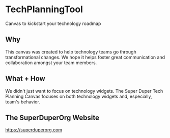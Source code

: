 # TechPlanningTool
Canvas to kickstart your technology roadmap

## Why
This canvas was created to help technology teams go through transformational changes. We hope it helps foster great communication and collaboration amongst your team members.

## What + How
We didn't just want to focus on technology widgets. The Super Duper Tech Planning Canvas focuses on both technology widgets and, especially, team's behavior.

## The SuperDuperOrg Website
https://superduperorg.com
